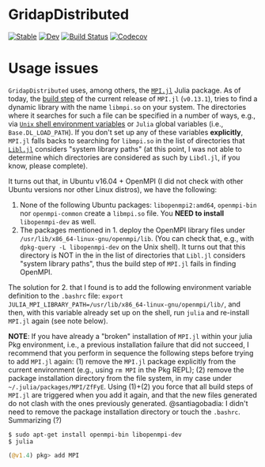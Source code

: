 # GridapDistributed

[![Stable](https://img.shields.io/badge/docs-stable-blue.svg)](https://gridap.github.io/GridapDistributed.jl/stable)
[![Dev](https://img.shields.io/badge/docs-dev-blue.svg)](https://gridap.github.io/GridapDistributed.jl/dev)
[![Build Status](https://travis-ci.com/gridap/GridapDistributed.jl.svg?branch=master)](https://travis-ci.com/gridap/GridapDistributed.jl)
[![Codecov](https://codecov.io/gh/gridap/GridapDistributed.jl/branch/master/graph/badge.svg)](https://codecov.io/gh/gridap/GridapDistributed.jl)


# Usage issues

`GridapDistributed` uses, among others, the [`MPI.jl`](https://github.com/JuliaParallel/MPI.jl) Julia package. As of today, the [build step](https://julialang.github.io/Pkg.jl/v1/creating-packages/index.html#Adding-a-build-step-to-the-package-1) of the current release of `MPI.jl` (`v0.13.1`), tries to find a dynamic library with the name `libmpi.so` on your system. The directories where it searches for such a file can be specified in a number of ways, e.g., via [`Unix` shell environment variables](https://github.com/JuliaParallel/MPI.jl/blob/v0.13.1/src/paths.jl) or `Julia` global variables (i.e., `Base.DL_LOAD_PATH`). If you don't set up any of these variables **explicitly**, `MPI.jl` falls backs to searching for `libmpi.so` in the list of directories that [`Libl.jl`](https://github.com/JuliaLang/julia/blob/v1.4.1/stdlib/Libdl/src/Libdl.jl) considers "system library paths" (at this point, I was not able to determine which directories are considered as such by `Libdl.jl`, if you know, please complete).

It turns out that, in Ubuntu v16.04 + OpenMPI (I did not check with other Ubuntu versions nor other Linux distros), we have the following:

1. None of the following Ubuntu packages: `libopenmpi2:amd64`, `openmpi-bin` nor `openmpi-common` create a `libmpi.so` file. You **NEED to install** `libopenmpi-dev` as well.
2. The packages mentioned in 1. deploy the OpenMPI library files under `/usr/lib/x86_64-linux-gnu/openmpi/lib`. (You can check that, e.g., with `dpkg-query -L libopenmpi-dev` on the Unix shell). It turns out that this directory is NOT in the in the list of directories that `Libl.jl` considers "system library paths", thus the build step of `MPI.jl` fails in finding OpenMPI.

The solution for 2. that I found is to add the following environment variable definition to the `.bashrc` file: `export JULIA_MPI_LIBRARY_PATH=/usr/lib/x86_64-linux-gnu/openmpi/lib/`, and then, with this variable already set up on the shell, run `julia` and re-install `MPI.jl` again (see note below).

**NOTE**: If you have already a "broken" installation of `MPI.jl` within your julia Pkg environment, i.e., a previous installation failure that did not succeed, I recommend that you perform in sequence the following steps before trying to add `MPI.jl` again: (1) remove the `MPI.jl` package explicitly from the current environment (e.g., using `rm MPI` in the Pkg REPL); (2) remove the package installation directory from the file system, in my case under `~/.julia/packages/MPI/ZfFyE`. Using (1)+(2) you force that all build steps of `MPI.jl` are triggered when you add it again, and that the new files generated do not clash with the ones previously generated. @santiagobadia: I didn't need to remove the package installation directory or touch the `.bashrc`. Summarizing (?)

```shell
$ sudo apt-get install openmpi-bin libopenmpi-dev
$ julia
```
```julia
(@v1.4) pkg> add MPI
```


